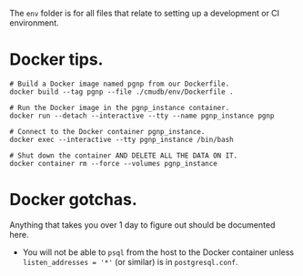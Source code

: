 The `env` folder is for all files that relate to setting up a development or CI environment.

# Docker tips.

```
# Build a Docker image named pgnp from our Dockerfile.
docker build --tag pgnp --file ./cmudb/env/Dockerfile .

# Run the Docker image in the pgnp_instance container.
docker run --detach --interactive --tty --name pgnp_instance pgnp

# Connect to the Docker container pgnp_instance.
docker exec --interactive --tty pgnp_instance /bin/bash

# Shut down the container AND DELETE ALL THE DATA ON IT.
docker container rm --force --volumes pgnp_instance
```

# Docker gotchas.

Anything that takes you over 1 day to figure out should be documented here.

- You will not be able to `psql` from the host to the Docker container unless `listen_addresses = '*'` (or similar) is in `postgresql.conf`.

